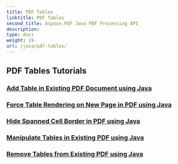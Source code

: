 ```yaml
---
title: PDF Tables
linktitle: PDF Tables
second_title: Aspose.PDF Java PDF Processing API
description: 
type: docs
weight: 19
url: /java/pdf-tables/
---
```


## PDF Tables Tutorials
### [Add Table in Existing PDF Document using Java](./add-table-in-existing-pdf-document-using-java/)
### [Force Table Rendering on New Page in PDF using Java](./force-table-rendering-on-new-page-in-pdf-using-java/)
### [Hide Spanned Cell Border in PDF using Java](./hide-spanned-cell-border-in-pdf-using-java/)
### [Manipulate Tables in Existing PDF using Java](./manipulate-tables-in-existing-pdf-using-java/)
### [Remove Tables from Existing PDF using Java](./remove-tables-from-existing-pdf-using-java/)
